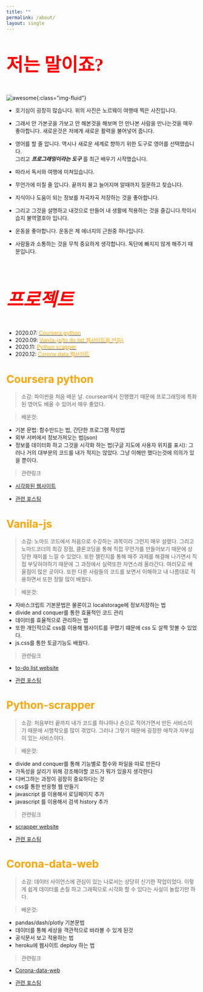 ```yaml
---
title: ""
permalink: /about/
layout: single
---
```


<style>
p.a {
  font-family: "Times New Roman", Times, serif;
}
</style>

 <h1 class="text-center"><font color="red" size=7><p class="a">저는 말이죠?</p></font></h1>

![awesome](https://yeonghunko.github.io/assets/img/awesome.JPG){:class="img-fluid"}

- 호기심이 굉장히 많습니다. 위의 사진은 노르웨이 여행때 찍은 사진입니다.

- 그래서 안 가본곳을 가보고 안 해본것을 해보며 안 만나본 사람을 만나는것을 매우 좋아합니다. 새로운것은 저에게 새로운 활력을 불어넣어 줍니다.

- 영어를 할 줄 압니다. 역시나 새로운 세계로 향하기 위한 도구로 영어를 선택했습니다.  
  그리고 _**프로그래밍이라는 도구**_ 를 최근 배우기 시작했습니다.

- 따라서 독서와 여행에 미쳐있습니다.

- 무언가에 미칠 줄 압니다. 끝까지 물고 늘어지며 알때까지 질문하고 찾습니다.

- 지식이나 도움이 되는 정보를 차곡차곡 저장하는 것을 좋아합니다.

- 그리고 그것을 설명하고 내것으로 만들어 내 생활에 적용하는 것을 즐깁니다.학이시습지 불역열호아 입니다.

- 운동을 좋아합니다. 운동은 제 에너지의 근원중 하나입니다.

- 사람들과 소통하는 것을 무척 중요하게 생각합니다. 독단에 빠지지 않게 해주기 때문입니다.

<br/>

 <h1 class="text-center"><font color="red" size=7><i><p class="a">프로젝트</p></i></font></h1>

- 2020.07: [<font color="orange">Coursera python</font>](#coursera-python)
- 2020.09: [<font color="orange">Vanila-js(to do list 웹사이트를 만듬)</font>](#vanila-js)
- 2020.11: [<font color="orange">Python scapper</font>](#python-scrapper)
- 2020.12: [<font color="orange">Corona data 웹사이트</font>](#corona-data-web)
  <!-- - [네 번째](#네-번째) -->
  <!-- - [다섯 번째](#다섯-번째) -->

# <font color="orange">Coursera python</font>

> 소감: 파이썬을 처음 배운 날. coursear에서 진행했기 때문에 프로그래밍에 특화된 영어도 배울 수 있어서 매우 좋았다.

> 배운것:

- 기본 문법: 함수만드는 법, 간단한 프로그램 작성법
- 외부 서버에서 정보가져오는 법(json)
- 정보를 데이터화 하고 그것을 시각화 하는 법(구글 지도에 사용자 위치를 표시): 그러나 거의 대부분의 코드를 내가 적지는 않았다. 그냥 이해만 했다는것에 의의가 있을 뿐이다.

> 관련링크

- [시각화된 웹사이트](https://yeonghunko.github.io/visualizing/)

- [관련 포스팅](https://yeonghunko.github.io/python/python-for-everyone2/)

# <font color="orange">Vanila-js</font>

> 소감: 노마드 코드에서 처음으로 수강하는 과목이라 그런지 매우 설렜다. 그리고 노마드코더의 최강 장점, 클론코딩을 통해 직접 무언가를 만들어보기 때문에 상당한 재미를 느낄 수 있었다. 또한 챌린지를 통해 매주 과제를 해결해 나가면서 직접 부딪혀야하기 때문에 그 과정에서 실력또한 자연스레 올라간다. 여러모로 배울점이 많은 곳이다. 또한 다른 사람들의 코드를 보면서 이해하고 내 나름대로 적용하면서 또한 정말 많이 배웠다.

> 배운것:

- 자바스크립트 기본문법은 물론이고 localstorage에 정보저장하는 법
- divide and conquer를 통한 효율적인 코드 관리
- 데이터를 효율적으로 관리하는 법
- 또한 개인적으로 css를 이용해 웹사이트를 꾸몄기 떄문에 css 도 살짝 맛볼 수 있었다.
- js.css를 통한 토글기능도 배웠다.

> 관련링크

- [to-do list website](https://yeonghunko.github.io/TO-LIST-ADVANCED/)

- [관련 포스팅](https://yeonghunko.github.io/vanila%20js%20to-do-list/vanila13/)

# <font color="orange">Python-scrapper</font>

> 소감: 처음부터 끝까지 내가 코드를 하나하나 손으로 적어가면서 만든 서비스이기 때문에 시행착오를 많이 겪었다. 그러나 그렇기 때문에 굉장한 애착과 자부심이 있는 서비스이다.

> 배운것:

- divide and conquer를 통해 기능별로 함수와 파일을 따로 만든다
- 가독성을 살리기 위해 강조해야할 코드가 뭐가 있을지 생각한다
- 디버그하는 과정이 굉장히 중요하다는 것
- css를 통한 반응형 웹 만들기
- javascript 를 이용해서 로딩페이지 추가
- javascript 를 이용해서 검색 history 추가

> 관련링크

- [scrapper website](https://scrapperedited.yeonghunko.repl.co/)

- [관련 포스팅](https://yeonghunko.github.io/python%20scrapper/scrapper16/)

# <font color="orange">Corona-data-web</font>

> 소감: 데이터 사이언스에 관심이 있는 나로서는 상당히 신기한 작업이었다. 이렇게 쉽게 데이터를 손질 하고 그래픽으로 시각화 할 수 있다는 사실이 놀랍기만 하다.

> 배운것:

- pandas/dash/plotly 기본문법
- 데이터를 통해 세상을 객관적으로 바라볼 수 있게 된것
- 공식문서 보고 적용하는 법
- heroku에 웹사이트 deploy 하는 법

> 관련링크

- [Corona-data-web](https://corona-dashboard-awesome.herokuapp.com/)

- [관련 포스팅](https://yeonghunko.github.io/pandas/dash/corona/corona1/)
